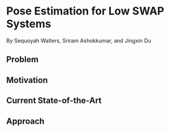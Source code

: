 # Pose Estimation for Low SWAP Systems
By Sequoyah Walters, Sriram Ashokkumar, and Jingxin Du



## Problem


## Motivation


## Current State-of-the-Art



## Approach



